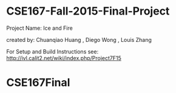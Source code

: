 # CSE167-Fall-2015-Final-Project

Project Name: Ice and Fire

created by: Chuanqiao Huang ,  Diego Wong ,  Louis Zhang

For Setup and Build Instructions see: http://ivl.calit2.net/wiki/index.php/Project7F15
# CSE167Final
